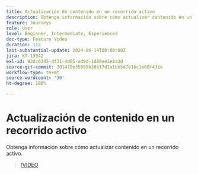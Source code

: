 ```yaml
---
title: Actualización de contenido en un recorrido activo
description: Obtenga información sobre cómo actualizar contenido en un recorrido activo.
feature: Journeys
role: User
level: Beginner, Intermediate, Experienced
doc-type: Feature Video
duration: 112
last-substantial-update: 2024-06-14T00:00:00Z
jira: KT-13942
exl-id: 93dc6345-df31-4d65-ad9d-1d80ee1e8a2d
source-git-commit: 201470e35095b38617d1a1bb5d7b16c1e60f431e
workflow-type: tm+mt
source-wordcount: '30'
ht-degree: 100%

---
```


# Actualización de contenido en un recorrido activo

Obtenga información sobre cómo actualizar contenido en un recorrido activo.

>[!VIDEO](https://video.tv.adobe.com/v/3429844/?learn=on)
